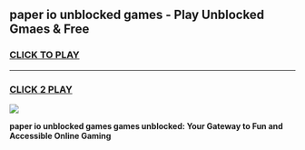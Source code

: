 
## paper io unblocked games - Play Unblocked Gmaes & Free
<h3>
<a href="https://premium.freeplayer.one?title=paper_io_unblocked_games&ref=20F">CLICK TO PLAY</a></h3>
<hr>

<h3>
<a href="https://premium.freeplayer.one?title=paper_io_unblocked_games&ref=20F">CLICK 2 PLAY</a>
  
</h3>

<a href="https://premium.freeplayer.one?title=paper_io_unblocked_games&ref=20F/"><img src="https://clearcache.store/games.png"></a>


**paper io unblocked games games unblocked: Your Gateway to Fun and Accessible Online Gaming**
